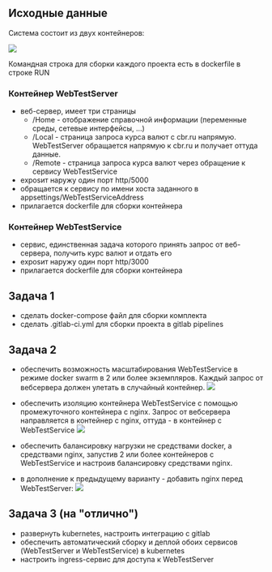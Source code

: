 ## Исходные данные

Система состоит из двух контейнеров:

![](https://dl.dropboxusercontent.com/s/coa6hqf4oi8cj0f/20_203436.png)

Командная строка для сборки каждого проекта есть в dockerfile в строке RUN

### Контейнер WebTestServer
* веб-сервер, имеет три страницы
  * /Home - отображение справочной информации (переменные среды, сетевые интерфейсы, ...)
  * /Local - страница запроса курса валют с cbr.ru напрямую. WebTestServer обращается напрямую к cbr.ru и получает оттуда данные.
  * /Remote - страница запроса курса валют через обращение к сервису WebTestService
* exposит наружу один порт http/5000
* обращается к сервису по имени хоста заданного в appsettings/WebTestServiceAddress
* прилагается dockerfile для сборки контейнера
 
### Контейнер WebTestService
* сервис, единственная задача которого принять запрос от веб-сервера, получить курс валют и отдать его
* exposит наружу один порт http/3000
* прилагается dockerfile для сборки контейнера

## Задача 1
* сделать docker-compose файл для сборки комплекта
* сделать .gitlab-ci.yml для сборки проекта в gitlab pipelines

## Задача 2
* обеспечить возможность масштабирования WebTestService в режиме docker swarm в 2 или более экземпляров. Каждый запрос от вебсервера должен улетать в случайный контейнер.
![](https://dl.dropboxusercontent.com/s/6nob0wc0h36h39t/20_203700.png)

* обеспечить изоляцию контейнера WebTestService с помощью промежуточного контейнера с nginx. Запрос от вебсервера направляется в контейнер с nginx, оттуда - в контейнер с WebTestService
![](https://dl.dropboxusercontent.com/s/cly31xdggrifd25/20_203718.png)

* обеспечить балансировку нагрузки не средствами docker, а средствами nginx, запустив 2 или более контейнеров с WebTestService и настроив балансировку средствами nginx.
* в дополнение к предыдущему варианту - добавить nginx перед WebTestServer:
![](https://dl.dropboxusercontent.com/s/eivz20c20sy3ang/20_203850.png)

## Задача 3 (на "отлично")
* развернуть kubernetes, настроить интеграцию с gitlab
* обеспечить автоматический сборку и деплой обоих сервисов (WebTestServer и WebTestService) в kubernetes
* настроить ingress-сервис для доступа к WebTestServer